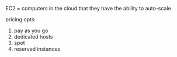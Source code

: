 EC2  = computers in the cloud that they have the ability to auto-scale


pricing opts:

1. pay as you go
2. dedicated hosts
3. spot
4. reserved instances
